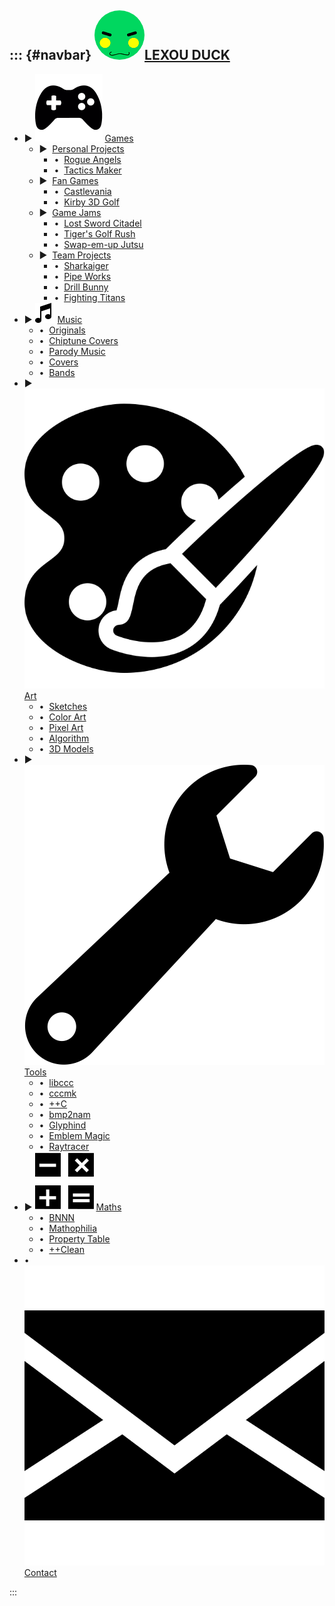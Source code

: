 ::: {#navbar}
<img src="/assets/icon.png" class="icon" style="border-radius:50%;" />[LEXOU DUCK](/pages/index.html)
----------
<ul class="treeview">
<li> <span class="treeview_node">▶</span> <img class="icon svg" alt="" src="/pages/games/icon.svg"                                 /> <a href="/pages/games/index.html"                                  >Games             </a> <ul class="treeview nested">
<li> <span class="treeview_node">▶</span> <img class="icon svg" alt="" src="/pages/games/personal/icon.svg"                        /> <a href="/pages/games/personal/index.html"                         >Personal Projects </a> <ul class="treeview nested">
<li> <span class="treeview_leaf">•</span> <img class="icon svg" alt="" src="/pages/games/personal/rogue_angels/icon.svg"           /> <a href="/pages/games/personal/rogue_angels/index.html"            >Rogue Angels      </a> </li>
<li> <span class="treeview_leaf">•</span> <img class="icon svg" alt="" src="/pages/games/personal/tactics_maker/icon.svg"          /> <a href="/pages/games/personal/tactics_maker/index.html"           >Tactics Maker     </a> </li> </ul> </li>
<li> <span class="treeview_node">▶</span> <img class="icon svg" alt="" src="/pages/games/fangames/icon.svg"                        /> <a href="/pages/games/fangames/index.html"                         >Fan Games         </a> <ul class="treeview nested">
<li> <span class="treeview_leaf">•</span> <img class="icon svg" alt="" src="/pages/games/fangames/castlevania/icon.svg"            /> <a href="/pages/games/fangames/castlevania/index.html"             >Castlevania       </a> </li>
<li> <span class="treeview_leaf">•</span> <img class="icon svg" alt="" src="/pages/games/fangames/kirby_golf/icon.svg"             /> <a href="/pages/games/fangames/kirby_golf/index.html"              >Kirby 3D Golf     </a> </li> </ul> </li>
<li> <span class="treeview_node">▶</span> <img class="icon svg" alt="" src="/pages/games/gamejams/icon.svg"                        /> <a href="/pages/games/gamejams/index.html"                         >Game Jams         </a> <ul class="treeview nested">
<li> <span class="treeview_leaf">•</span> <img class="icon svg" alt="" src="/pages/games/gamejams/lost_sword_citadel/icon.svg"     /> <a href="/pages/games/gamejams/lost_sword_citadel/index.html"      >Lost Sword Citadel</a> </li>
<li> <span class="treeview_leaf">•</span> <img class="icon svg" alt="" src="/pages/games/gamejams/tiger_woods_golf_rush/icon.svg"  /> <a href="/pages/games/gamejams/tiger_woods_golf_rush/index.html"   >Tiger's Golf Rush </a> </li>
<li> <span class="treeview_leaf">•</span> <img class="icon svg" alt="" src="/pages/games/gamejams/swap_jutsu/icon.svg"             /> <a href="/pages/games/gamejams/swap_jutsu/index.html"              >Swap-em-up Jutsu  </a> </li> </ul> </li>
<li> <span class="treeview_node">▶</span> <img class="icon svg" alt="" src="/pages/games/teamprojects/icon.svg"                    /> <a href="/pages/games/teamprojects/index.html"                     >Team Projects     </a> <ul class="treeview nested">
<li> <span class="treeview_leaf">•</span> <img class="icon svg" alt="" src="/pages/games/teamprojects/sharkaiger/icon.svg"         /> <a href="/pages/games/teamprojects/sharkaiger/index.html"          >Sharkaiger        </a> </li>
<li> <span class="treeview_leaf">•</span> <img class="icon svg" alt="" src="/pages/games/teamprojects/pipe_works/icon.svg"         /> <a href="/pages/games/teamprojects/pipe_works/index.html"          >Pipe Works        </a> </li>
<li> <span class="treeview_leaf">•</span> <img class="icon svg" alt="" src="/pages/games/teamprojects/drill_bunny/icon.svg"        /> <a href="/pages/games/teamprojects/drill_bunny/index.html"         >Drill Bunny       </a> </li>
<li> <span class="treeview_leaf">•</span> <img class="icon svg" alt="" src="/pages/games/teamprojects/fighting_titans/icon.svg"    /> <a href="/pages/games/teamprojects/fighting_titans/index.html"     >Fighting Titans   </a> </li> </ul> </li>
</ul> </li>
<li> <span class="treeview_node">▶</span> <img class="icon svg" alt="" src="/pages/music/icon.svg"                                 /> <a href="/pages/music/index.html"                                  >Music             </a> <ul class="treeview nested">
<li> <span class="treeview_leaf">•</span> <img class="icon svg" alt="" src="/pages/music/originals/icon.svg"                       /> <a href="/pages/music/originals/index.html"                        >Originals         </a> </li>
<li> <span class="treeview_leaf">•</span> <img class="icon svg" alt="" src="/pages/music/chiptunes/icon.svg"                       /> <a href="/pages/music/chiptunes/index.html"                        >Chiptune Covers   </a> </li>
<li> <span class="treeview_leaf">•</span> <img class="icon svg" alt="" src="/pages/music/parodies/icon.svg"                        /> <a href="/pages/music/parodies/index.html"                         >Parody Music      </a> </li>
<li> <span class="treeview_leaf">•</span> <img class="icon svg" alt="" src="/pages/music/covers/icon.svg"                          /> <a href="/pages/music/covers/index.html"                           >Covers            </a> </li>
<li> <span class="treeview_leaf">•</span> <img class="icon svg" alt="" src="/pages/music/bands/icon.svg"                           /> <a href="/pages/music/bands/index.html"                            >Bands             </a> </li>
</ul> </li>
<li> <span class="treeview_node">▶</span> <img class="icon svg" alt="" src="/pages/art/icon.svg"                                   /> <a href="/pages/art/index.html"                                    >Art               </a> <ul class="treeview nested">
<li> <span class="treeview_leaf">•</span> <img class="icon svg" alt="" src="/pages/art/sketches/icon.svg"                          /> <a href="/pages/art/sketches/index.html"                           >Sketches          </a> </li>
<li> <span class="treeview_leaf">•</span> <img class="icon svg" alt="" src="/pages/art/colorart/icon.svg"                          /> <a href="/pages/art/colorart/index.html"                           >Color Art         </a> </li>
<li> <span class="treeview_leaf">•</span> <img class="icon svg" alt="" src="/pages/art/pixelart/icon.svg"                          /> <a href="/pages/art/pixelart/index.html"                           >Pixel Art         </a> </li>
<li> <span class="treeview_leaf">•</span> <img class="icon svg" alt="" src="/pages/art/algorithm/icon.svg"                         /> <a href="/pages/art/algorithm/index.html"                          >Algorithm         </a> </li>
<li> <span class="treeview_leaf">•</span> <img class="icon svg" alt="" src="/pages/art/models/icon.svg"                            /> <a href="/pages/art/models/index.html"                             >3D Models         </a> </li>
</ul> </li>
<li> <span class="treeview_node">▶</span> <img class="icon svg" alt="" src="/pages/tools/icon.svg"                                 /> <a href="/pages/tools/index.html"                                  >Tools             </a> <ul class="treeview nested">
<li> <span class="treeview_leaf">•</span> <img class="icon svg" alt="" src="/pages/tools/libccc/icon.svg"                          /> <a href="/pages/tools/libccc/index.html"                           >libccc            </a> </li>
<li> <span class="treeview_leaf">•</span> <img class="icon svg" alt="" src="/pages/tools/cccmk/icon.svg"                           /> <a href="/pages/tools/cccmk/index.html"                            >cccmk             </a> </li>
<li> <span class="treeview_leaf">•</span> <img class="icon svg" alt="" src="/pages/tools/ccc/icon.svg"                             /> <a href="/pages/tools/ccc/index.html"                              >++C               </a> </li>
<li> <span class="treeview_leaf">•</span> <img class="icon svg" alt="" src="/pages/tools/bmp2nam/icon.svg"                         /> <a href="/pages/tools/bmp2nam/index.html"                          >bmp2nam           </a> </li>
<li> <span class="treeview_leaf">•</span> <img class="icon svg" alt="" src="/pages/tools/glyphind/icon.svg"                        /> <a href="/pages/tools/glyphind/index.html"                         >Glyphind          </a> </li>
<li> <span class="treeview_leaf">•</span> <img class="icon svg" alt="" src="/pages/tools/emblem_magic/icon.svg"                    /> <a href="/pages/tools/emblem_magic/index.html"                     >Emblem Magic      </a> </li>
<li> <span class="treeview_leaf">•</span> <img class="icon svg" alt="" src="/pages/tools/raytracer/icon.svg"                       /> <a href="/pages/tools/raytracer/index.html"                        >Raytracer         </a> </li>
</ul> </li>
<li> <span class="treeview_node">▶</span> <img class="icon svg" alt="" src="/pages/maths/icon.svg"                                 /> <a href="/pages/maths/index.html"                                  >Maths             </a> <ul class="treeview nested">
<li> <span class="treeview_leaf">•</span> <img class="icon svg" alt="" src="/pages/maths/bnnn/icon.svg"                            /> <a href="/pages/maths/bnnn/index.html"                             >BNNN              </a> </li>
<li> <span class="treeview_leaf">•</span> <img class="icon svg" alt="" src="/pages/maths/mathophilia/icon.svg"                     /> <a href="/pages/maths/mathophilia/index.html"                      >Mathophilia       </a> </li>
<li> <span class="treeview_leaf">•</span> <img class="icon svg" alt="" src="/pages/maths/property_table/icon.svg"                  /> <a href="/pages/maths/property_table/index.html"                   >Property Table    </a> </li>
<li> <span class="treeview_leaf">•</span> <img class="icon svg" alt="" src="/pages/maths/ccclean/icon.svg"                         /> <a href="/pages/maths/ccclean/index.html"                          >++Clean           </a> </li>
</ul> </li>
<li> <span class="treeview_leaf">•</span> <img class="icon svg" alt="" src="/pages/contact/icon.svg"                               /> <a href="/pages/contact/index.html"                                >Contact           </a> </li>
</ul>
:::
